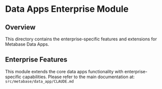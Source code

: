 # Data Apps Enterprise Module

## Overview

This directory contains the enterprise-specific features and extensions for Metabase Data Apps.

## Enterprise Features
This module extends the core data apps functionality with enterprise-specific capabilities.
Please refer to the main documentation at: `src/metabase/data_app/CLAUDE.md`
